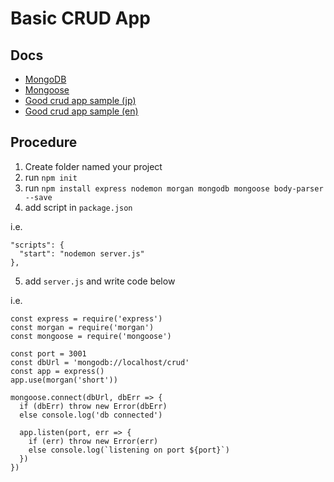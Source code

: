 # Basic CRUD App

## Docs

- [MongoDB](http://mongodb.github.io/node-mongodb-native/3.1/quick-start/quick-start/)
- [Mongoose](https://mongoosejs.com/docs/index.html)
- [Good crud app sample (jp)](https://qiita.com/ymr-39/items/573247b12ff0bc4e5d3c#%E3%82%B5%E3%83%BC%E3%83%90%E3%83%BC%E5%81%B4%E3%83%A2%E3%82%B8%E3%83%A5%E3%83%BC%E3%83%AB)
- [Good crud app sample (en)](https://zellwk.com/blog/crud-express-mongodb/) 
## Procedure

1. Create folder named your project
2. run `npm init`
3. run `npm install express nodemon morgan mongodb mongoose body-parser --save`
4. add script in `package.json`

i.e.
```
"scripts": {
  "start": "nodemon server.js"
},
```

5. add `server.js` and write code below

i.e.
```
const express = require('express')
const morgan = require('morgan')
const mongoose = require('mongoose')

const port = 3001
const dbUrl = 'mongodb://localhost/crud' 
const app = express()
app.use(morgan('short'))

mongoose.connect(dbUrl, dbErr => {
  if (dbErr) throw new Error(dbErr)
  else console.log('db connected')
  
  app.listen(port, err => {
    if (err) throw new Error(err)
    else console.log(`listening on port ${port}`)
  })
})
```
